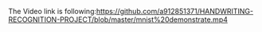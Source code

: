 The Video link is following:https://github.com/a912851371/HANDWRITING-RECOGNITION-PROJECT/blob/master/mnist%20demonstrate.mp4
